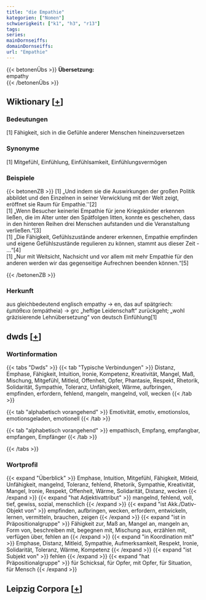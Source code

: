 ```yaml
---
title: "die Empathie"
kategorien: ["Nomen"]
schwierigkeit: ["k1", "h3", "r13"]
tags:
series:
mainDornseiffs:
domainDornseiffs:
url: "Empathie"
---
```


{{< betonenÜbs >}}
**Übersetzung:**  
empathy  
{{< /betonenÜbs >}}

## Wiktionary [[+](https://de.wiktionary.org/wiki/Empathie)]

### Bedeutungen
[1] Fähigkeit, sich in die Gefühle anderer Menschen hineinzuversetzen  

### Synonyme
[1] Mitgefühl, Einfühlung, Einfühlsamkeit, Einfühlungsvermögen  

### Beispiele
{{< betonenZB >}}
[1] „Und indem sie die Auswirkungen der großen Politik abbildet und den Einzelnen in seiner Verwicklung mit der Welt zeigt, eröffnet sie Raum für Empathie.''[2]  
[1] „Wenn Besucher keinerlei Empathie für jene Kriegskinder erkennen ließen, die im Alter unter den Spätfolgen litten, konnte es geschehen, dass in den hinteren Reihen drei Menschen aufstanden und die Veranstaltung verließen.“[3]  
[1] „Die Fähigkeit, Gefühlszustände anderer erkennen, Empathie empfinden und eigene Gefühlszustände regulieren zu können, stammt aus dieser Zeit - …“[4]  
[1] „Nur mit Weitsicht, Nachsicht und vor allem mit mehr Empathie für den anderen werden wir das gegenseitige Aufrechnen beenden können.“[5]  

{{< /betonenZB >}}
### Herkunft
aus gleichbedeutend englisch empathy → en, das auf spätgriech: ἐμπάθεια (empátheia) → grc  „heftige Leidenschaft“ zurückgeht; „wohl gräzisierende Lehnübersetzung“ von deutsch Einfühlung[1]  



## dwds [[+](https://www.dwds.de/wb/Empathie)]

### Wortinformation
{{< tabs "Dwds" >}}
{{< tab "Typische Verbindungen" >}}
Distanz, Emphase, Fähigkeit, Intuition, Ironie, Kompetenz, Kreativität, Mangel, Maß, Mischung, Mitgefühl, Mitleid, Offenheit, Opfer, Phantasie, Respekt, Rhetorik, Solidarität, Sympathie, Toleranz, Unfähigkeit, Wärme, aufbringen, empfinden, erfordern, fehlend, mangeln, mangelnd, voll, wecken
{{< /tab >}}

{{< tab "alphabetisch vorangehend" >}}
Emotivität, emotiv, emotionslos, emotionsgeladen, emotionell
{{< /tab >}}

{{< tab "alphabetisch vorangehend" >}}
empathisch, Empfang, empfangbar, empfangen, Empfänger
{{< /tab >}}

{{< /tabs >}}

### Wortprofil
{{< expand "Überblick" >}} Emphase, Intuition, Mitgefühl, Fähigkeit, Mitleid, Unfähigkeit, mangelnd, Toleranz, fehlend, Rhetorik, Sympathie, Kreativität, Mangel, Ironie, Respekt, Offenheit, Wärme, Solidarität, Distanz, wecken {{< /expand >}}
{{< expand "hat Adjektivattribut" >}} mangelnd, fehlend, voll, tief, gewiss, sozial, menschlich {{< /expand >}}
{{< expand "ist Akk./Dativ-Objekt von" >}} empfinden, aufbringen, wecken, erfordern, entwickeln, lernen, vermitteln, brauchen, zeigen {{< /expand >}}
{{< expand "ist in Präpositionalgruppe" >}} Fähigkeit zur, Maß an, Mangel an, mangeln an, Form von, beschreiben mit, begegnen mit, Mischung aus, erzählen mit, verfügen über, fehlen an {{< /expand >}}
{{< expand "in Koordination mit" >}} Emphase, Distanz, Mitleid, Sympathie, Aufmerksamkeit, Respekt, Ironie, Solidarität, Toleranz, Wärme, Kompetenz {{< /expand >}}
{{< expand "ist Subjekt von" >}} fehlen {{< /expand >}}
{{< expand "hat Präpositionalgruppe" >}} für Schicksal, für Opfer, mit Opfer, für Situation, für Mensch {{< /expand >}}

## Leipzig Corpora [[+](https://corpora.uni-leipzig.de/en/res?word=Empathie&corpusId=deu_newscrawl-public_2018)]

